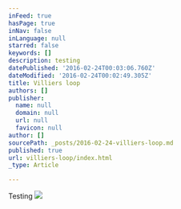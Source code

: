 ```yaml
---
inFeed: true
hasPage: true
inNav: false
inLanguage: null
starred: false
keywords: []
description: testing
datePublished: '2016-02-24T00:03:06.760Z'
dateModified: '2016-02-24T00:02:49.305Z'
title: Villiers loop
authors: []
publisher:
  name: null
  domain: null
  url: null
  favicon: null
author: []
sourcePath: _posts/2016-02-24-villiers-loop.md
published: true
url: villiers-loop/index.html
_type: Article

---
```

Testing
![](https://the-grid-user-content.s3-us-west-2.amazonaws.com/b4d81676-f297-4757-8629-fc2bd6e974a6.jpg)